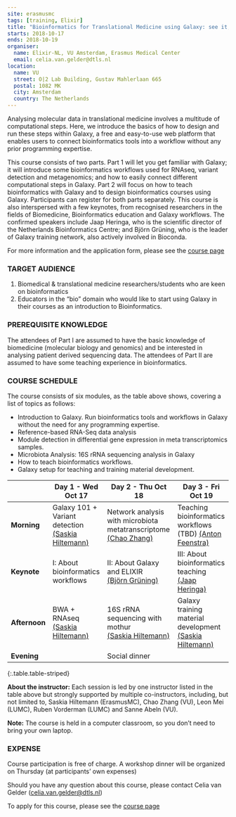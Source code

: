```yaml
---
site: erasmusmc
tags: [training, Elixir]
title: "Bioinformatics for Translational Medicine using Galaxy: see it, do it, teach it!"
starts: 2018-10-17
ends: 2018-10-19
organiser:
  name: Elixir-NL, VU Amsterdam, Erasmus Medical Center
  email: celia.van.gelder@dtls.nl
location:
  name: VU
  street: O|2 Lab Building, Gustav Mahlerlaan 665
  postal: 1082 MK
  city: Amsterdam
  country: The Netherlands
---
```


Analysing molecular data in translational medicine involves a multitude of computational steps. Here, we introduce the basics of how to design and run these steps within Galaxy, a free and easy-to-use web platform that enables users to connect bioinformatics tools into a workflow without any prior programming expertise.

This course consists of two parts. Part 1 will let you get familiar with Galaxy; it will introduce some bioinformatics workflows used for RNAseq, variant detection and metagenomics; and how to easily connect different computational steps in Galaxy. Part 2 will focus on how to teach bioinformatics with Galaxy and to design bioinformatics courses using Galaxy. Participants can register for both parts separately.
This course is also interspersed with a few keynotes, from recognised researchers in the fields of Biomedicine, Bioinformatics education and Galaxy workflows. The confirmed speakers include Jaap Heringa, who is the scientific director of the Netherlands Bioinformatics Centre; and Björn Grüning, who is the leader of Galaxy training network, also actively involved in Bioconda.

For more information and the application form, please see the [course page](https://www.biosb.nl/education/course-portfolio/bioinformatics-for-translational-medicine-using-galaxy/)

### TARGET AUDIENCE

1. Biomedical & translational medicine researchers/students who are keen on bioinformatics
2. Educators in the “bio” domain who would like to start using Galaxy in their courses as an introduction to Bioinformatics.

### PREREQUISITE KNOWLEDGE

The attendees of Part I are assumed to have the basic knowledge of biomedicine (molecular biology and genomics) and be interested in analysing patient derived sequencing data. The attendees of Part II are assumed to have some teaching experience in bioinformatics.


### COURSE SCHEDULE

The course consists of six modules, as the table above shows, covering a list of topics as follows:

- Introduction to Galaxy. Run bioinformatics tools and workflows in Galaxy without the need for any programming expertise.
- Reference-based RNA-Seq data analysis
- Module detection in differential gene expression in meta transcriptomics samples.
- Microbiota Analysis: 16S rRNA sequencing analysis in Galaxy
- How to teach bioinformatics workflows.
- Galaxy setup for teaching and training material development.


|                | Day 1 - Wed Oct 17                 | Day 2 - Thu Oct 18                                    | Day 3 - Fri Oct 19                                 |
| -------------- | ---------------------------------- | ----------------------------------------------------- | -------------------------------------------------- |
| **Morning**    | Galaxy 101 + Variant detection<br> [(Saskia Hiltemann)](https://shiltemann.github.io/) | Network analysis with microbiota metatranscriptome <br>[(Chao Zhang)](https://hi-it.org/)  | Teaching bioinformatics workflows <br> (TBD) [(Anton Feenstra)](http://www.few.vu.nl/~feenstra/)                |
| **Keynote**    | I: About bioinformatics workflows   | II: About Galaxy and ELIXIR <br> [(Björn Grüning)](https://galaxyproject.org/people/bjoern-gruening/)     | III: About bioinformatics teaching <br> [(Jaap Heringa)](https://www.cs.vu.nl/~heringa/)  |
| **Afternoon**  | BWA + RNAseq <br> [(Saskia Hiltemann)](https://shiltemann.github.io/)| 16S rRNA sequencing with mothur <br> [(Saskia Hiltemann)](https://shiltemann.github.io/) | Galaxy training material development <br> [(Saskia Hiltemann)](https://shiltemann.github.io/)              |
| **Evening**    |                                    | Social dinner                                         |                                                    |
{:.table.table-striped}

**About the instructor:** Each session is led by one instructor listed in the table above but strongly supported by multiple co-instructors, including, but not limited to, Saskia Hiltemann (ErasmusMC), Chao Zhang (VU), Leon Mei (LUMC), Ruben Vorderman (LUMC) and Sanne Abeln (VU).

**Note:** The course is held in a computer classroom, so you don’t need to bring your own laptop.

### EXPENSE

Course participation is free of charge.
A workshop dinner will be organized on Thursday  (at participants’ own expenses)

Should you have any question about this course, please contact Celia van Gelder (celia.van.gelder@dtls.nl)

To apply for this course, please see the [course page](https://www.biosb.nl/education/course-portfolio/bioinformatics-for-translational-medicine-using-galaxy/)

